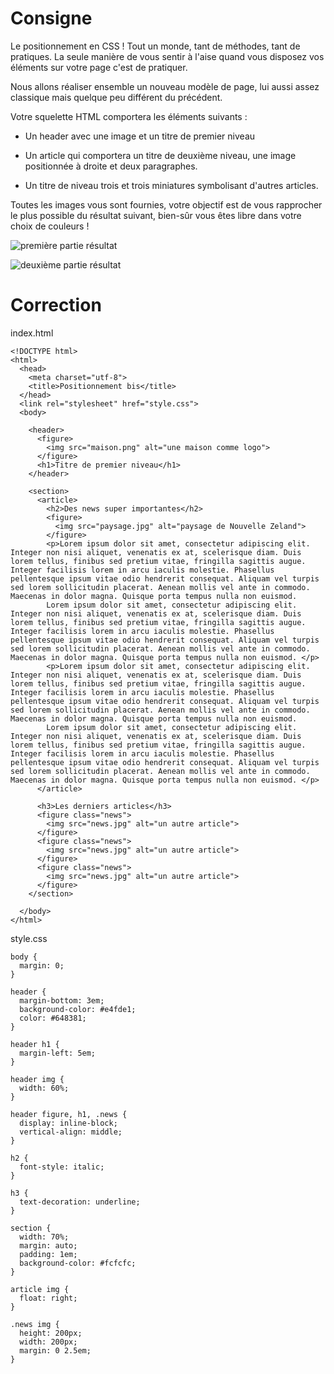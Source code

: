 # Consigne

Le positionnement en CSS ! Tout un monde, tant de méthodes, tant de pratiques. La seule manière de vous sentir à l'aise quand vous disposez vos éléments sur votre page c'est de pratiquer.

Nous allons réaliser ensemble un nouveau modèle de page, lui aussi assez classique mais quelque peu différent du précédent.

Votre squelette HTML comportera les éléments suivants :

- Un header avec une image et un titre de premier niveau

- Un article qui comportera un titre de deuxième niveau, une image positionnée à droite et deux paragraphes.

- Un titre de niveau trois et trois miniatures symbolisant d'autres articles.

Toutes les images vous sont fournies, votre objectif est de vous rapprocher le plus possible du résultat suivant, bien-sûr vous êtes libre dans votre choix de couleurs !

![première partie résultat](https://trello-attachments.s3.amazonaws.com/5859370f5e4809987f4007d2/58861960c00ac407cc71444c/ee01f35780489cfbc7cfb94ecd23cf6b/postionnementbis.png)

![deuxième partie résultat](https://trello-attachments.s3.amazonaws.com/5859370f5e4809987f4007d2/58861960c00ac407cc71444c/b003fbcab5a7c246c1bd380308cf04e2/positionnementbis2.png)

# Correction

index.html

```
<!DOCTYPE html>
<html>
  <head>
    <meta charset="utf-8">
    <title>Positionnement bis</title>
  </head>
  <link rel="stylesheet" href="style.css">
  <body>

    <header>
      <figure>
        <img src="maison.png" alt="une maison comme logo">
      </figure>
      <h1>Titre de premier niveau</h1>
    </header>

    <section>
      <article>
        <h2>Des news super importantes</h2>
        <figure>
          <img src="paysage.jpg" alt="paysage de Nouvelle Zeland">
        </figure>
        <p>Lorem ipsum dolor sit amet, consectetur adipiscing elit. Integer non nisi aliquet, venenatis ex at, scelerisque diam. Duis lorem tellus, finibus sed pretium vitae, fringilla sagittis augue. Integer facilisis lorem in arcu iaculis molestie. Phasellus pellentesque ipsum vitae odio hendrerit consequat. Aliquam vel turpis sed lorem sollicitudin placerat. Aenean mollis vel ante in commodo. Maecenas in dolor magna. Quisque porta tempus nulla non euismod.
        Lorem ipsum dolor sit amet, consectetur adipiscing elit. Integer non nisi aliquet, venenatis ex at, scelerisque diam. Duis lorem tellus, finibus sed pretium vitae, fringilla sagittis augue. Integer facilisis lorem in arcu iaculis molestie. Phasellus pellentesque ipsum vitae odio hendrerit consequat. Aliquam vel turpis sed lorem sollicitudin placerat. Aenean mollis vel ante in commodo. Maecenas in dolor magna. Quisque porta tempus nulla non euismod. </p>
        <p>Lorem ipsum dolor sit amet, consectetur adipiscing elit. Integer non nisi aliquet, venenatis ex at, scelerisque diam. Duis lorem tellus, finibus sed pretium vitae, fringilla sagittis augue. Integer facilisis lorem in arcu iaculis molestie. Phasellus pellentesque ipsum vitae odio hendrerit consequat. Aliquam vel turpis sed lorem sollicitudin placerat. Aenean mollis vel ante in commodo. Maecenas in dolor magna. Quisque porta tempus nulla non euismod.
        Lorem ipsum dolor sit amet, consectetur adipiscing elit. Integer non nisi aliquet, venenatis ex at, scelerisque diam. Duis lorem tellus, finibus sed pretium vitae, fringilla sagittis augue. Integer facilisis lorem in arcu iaculis molestie. Phasellus pellentesque ipsum vitae odio hendrerit consequat. Aliquam vel turpis sed lorem sollicitudin placerat. Aenean mollis vel ante in commodo. Maecenas in dolor magna. Quisque porta tempus nulla non euismod. </p>
      </article>

      <h3>Les derniers articles</h3>
      <figure class="news">
        <img src="news.jpg" alt="un autre article">
      </figure>
      <figure class="news">
        <img src="news.jpg" alt="un autre article">
      </figure>
      <figure class="news">
        <img src="news.jpg" alt="un autre article">
      </figure>
    </section>

  </body>
</html>

```

style.css

```
body {
  margin: 0;
}

header {
  margin-bottom: 3em;
  background-color: #e4fde1;
  color: #648381;
}

header h1 {
  margin-left: 5em;
}

header img {
  width: 60%;
}

header figure, h1, .news {
  display: inline-block;
  vertical-align: middle;
}

h2 {
  font-style: italic;
}

h3 {
  text-decoration: underline;
}

section {
  width: 70%;
  margin: auto;
  padding: 1em;
  background-color: #fcfcfc;
}

article img {
  float: right;
}

.news img {
  height: 200px;
  width: 200px;
  margin: 0 2.5em;
}

```
